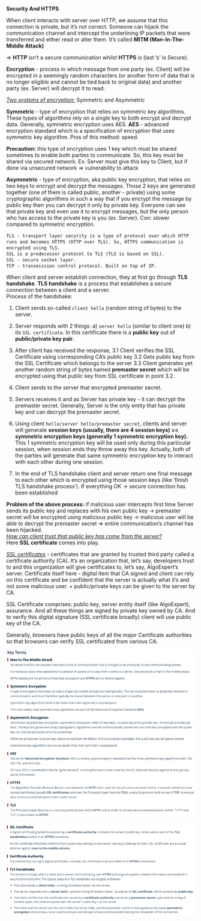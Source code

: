 **Security And HTTPS**

When client interacts with server over HTTP, we assume that this connection is private, but it’s not correct. Someone can hijack the communication channel and intercept the underlining IP packets that were transferred and either read or alter them. It’s called **MITM (Man-In-The-Middle Attack)**

=> **HTTP** isn’t a secure communication whilst **HTTPS** is (last ’s’ is Secure). 

**Encryption** - process in which message from one party (ex. Client) will be encrypted in a seemingly random characters (or another form of data that is no longer eligible and cannot be tied back to original data) and another party (ex. Server) will decrypt it to read.

<ins><i>Two systems of encryption:</i></ins> Symmetric and Asymmetric

**Symmetric** - type of encryption that relies on symmetric key algorithms. These types of algorithms rely on a single key to both encrypt and decrypt data. Generally, symmetric encryption uses AES. **AES** - advanced encryption standard which is a specification of encryption that uses symmetric key algorithm. Pros of this method: speed.

**Precaution:** this type of encryption uses 1 key which must be shared sometimes to enable both parties to communicate. So, this key must be shared via secured network. Ex: Server must give this key to Client, but if done via unsecured network => vulnerability to attack

**Asymmetric** - type of encryption, aka public key encryption, that relies on two keys to encrypt and decrypt the messages. Those 2 keys are generated together (one of them is called public, another - private) using some cryptographic algorithms in such a way that if you encrypt the message by public key then you can decrypt it only by private key. Everyone can see that private key and even use it to encrypt messages, but the only person who has access to the private key is you (ex. Server). Con: slower compared to symmetric encryption.

```
TLS - transport layer security is a type of protocol over which HTTP runs and becomes HTTPS (HTTP over TLS). So, HTTPS communication is encrypted using TLS.
SSL is a predecessor protocol to TLS (TLS is based on SSL).
SSL - secure socket layer.
TCP - transmission control protocol. Built on top of IP.
```

When client and server establish connection, they at first go through **TLS handshake**. **TLS handshake** is a process that establishes a secure connection between a client and a server.
<br>
Process of the handshake:<br>
1. Client sends so-called `client hello` (random string of bytes) to the server.
2. Server responds with 2 things: a) `server hello` (similar to client one) b) its `SSL certificate`. In this certificate there is a **public key** out of **public/private key pair**. 
3. After client has received the response, 3.1 Client verifies the SSL Certificate using corresponding CA’s public key 3.2 Gets public key from the SSL Certificate which belongs to the server 3.3 Client generates yet another random string of bytes named **premaster secret** which will be encrypted using that public key from SSL certificate in point 3.2.
4. Client sends to the server that encrypted premaster secret.
5. Servers receives it and as Server has private key - it can decrypt the premaster secret. Generally, Server is the only entity that has private key and can decrypt the premaster secret.
6. Using client `hello/server hello/premaster secret`, clients and server will generate **session keys (usually, there are 4 session keys) == symmetric encryption keys (generally 1 symmetric encryption key).** This 1 symmetric encryption key will be used only during this particular session, when session ends they throw away this key. Actually, both of the parties will generate that same symmetric encryption key to interact with each other during one session.

7. In the end of TLS handshake client and server return one final message to each other which is encrypted using those session keys (like ‘finish TLS handshake process’). If everything OK -> secure connection has been established

**Problem of the above process:** if malicious user intercepts first time Server sends its public key and replaces with his own public key -> premaster secret will be encrypted using malicious public key -> malicious user will be able to decrypt the premaster secret => entire communication’s channel has been hijacked.<br>
<ins><i>How can client trust that public key has come from the server?</i></ins> <br>
Here **SSL certificate** comes into play.

<ins><i>SSL certificates</i></ins> - certificates that are granted by trusted third party called a certificate authority (CA). It’s an organization that, let’s say, developers trust to and this organization will give certificates to, let’s say, AlgoExpert’s server. Certificate itself here - digital item that CA signed and client can rely on this certificate and be confident that the server is actually what it’s and not some malicious user. + public/private keys can be given to the server by CA.

SSL Certificate comprises: public key, server entity itself (like AlgoExpert), assurance. And all these things are signed by private key owned by CA. And to verify this digital signature (SSL certificate broadly) client will use public key of the CA.

Generally, browsers have public keys of all the major Certificate authorities so that browsers can verify SSL certificated from various CA.

![Alt text](ImageRepo/Security_first.png?raw=true)

![Alt text](ImageRepo/Security_second.png?raw=true)
